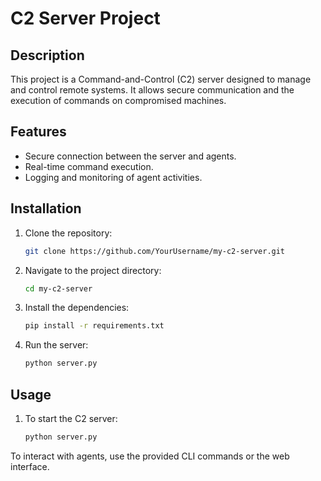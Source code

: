# C2 Server Project

## Description
This project is a Command-and-Control (C2) server designed to manage and control remote systems. It allows secure communication and the execution of commands on compromised machines.

## Features
- Secure connection between the server and agents.
- Real-time command execution.
- Logging and monitoring of agent activities.

## Installation
1. Clone the repository:
   ```bash
   git clone https://github.com/YourUsername/my-c2-server.git
2. Navigate to the project directory:
   ```bash
   cd my-c2-server
3. Install the dependencies:
   ```bash
   pip install -r requirements.txt
4. Run the server:
   ```bash
   python server.py
## Usage
1. To start the C2 server:
   ```bash
   python server.py
To interact with agents, use the provided CLI commands or the web interface.
